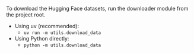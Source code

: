 To download the Hugging Face datasets, run the downloader module from the project root.

- Using uv (recommended):
  - `uv run -m utils.download_data`
- Using Python directly:
  - `python -m utils.download_data`
